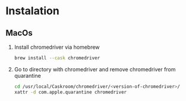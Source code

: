 # Instalation

## MacOs

1. Install chromedriver via homebrew

    ```sh
    brew install --cask chromedriver
    ```

2. Go to directory with chromedriver and remove chromedriver from quarantine

    ```sh
    cd /usr/local/Caskroom/chromedriver/<version-of-chromedriver>/
    xattr -d com.apple.quarantine chromedriver
    ```
